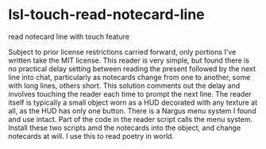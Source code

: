 lsl-touch-read-notecard-line
============================

read notecard line with touch feature

Subject to prior license restrictions carried forward, only portions I've written take the MIT license.
This reader is very simple, but found there is no practical delay setting between reading the present followed by the next line into chat, particularly as notecards change from one to another, some with long lines, others short.  This solution comments out the delay and involves touching the reader each time to prompt the next line.  The reader itself is typically a small object worn as a HUD decorated with any texture at all, as the HUD has only one button.  There is a Nargus menu system I found and use intact.  Part of the code in the reader script calls the menu system.  Install these two scripts amd the notecards into the object, and change notecards at will.  I use this to read poetry in world.
